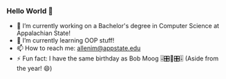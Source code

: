 ### Hello World 👋

- 🔭 I’m currently working on a Bachelor's degree in Computer Science at Appalachian State!
- 🌱 I’m currently learning OOP stuff!
- 📫 How to reach me: allenim@appstate.edu
- ⚡ Fun fact: I have the same birthday as Bob Moog 🎚🎛🎹🎛🎚 (Aside from the year! 😄)

